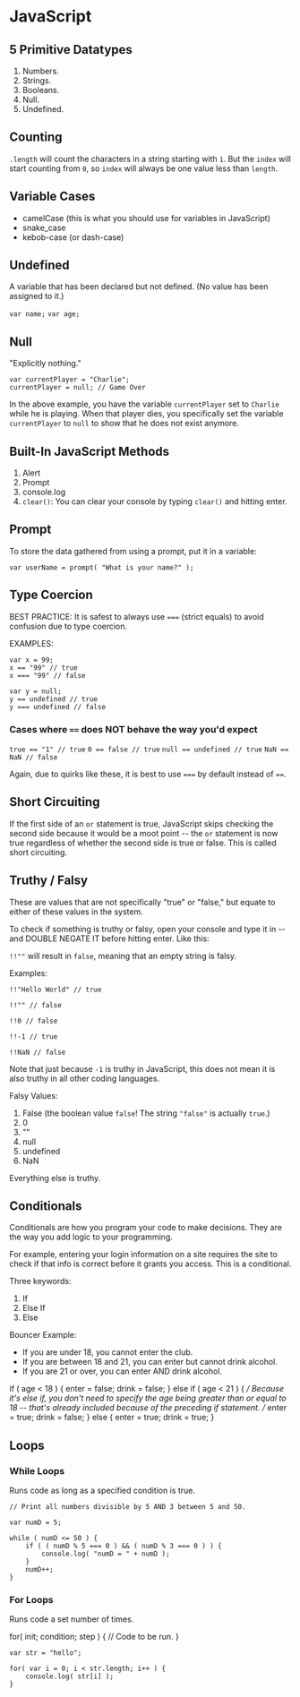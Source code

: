 # JavaScript

## 5 Primitive Datatypes

1. Numbers.
2. Strings.
3. Booleans.
4. Null.
5. Undefined.

## Counting

`.length` will count the characters in a string starting with `1`. But the `index` will start counting from `0`, so `index` will always be one value less than `length`.

## Variable Cases

- camelCase (this is what you should use for variables in JavaScript)
- snake_case
- kebob-case (or dash-case)

## Undefined

A variable that has been declared but not defined. (No value has been assigned to it.)

`var name;`
`var age;`

## Null

"Explicitly nothing."

```
var currentPlayer = "Charlie";
currentPlayer = null; // Game Over
```

In the above example, you have the variable `currentPlayer` set to `Charlie` while he is playing.
When that player dies, you specifically set the variable `currentPlayer` to `null` to show that he does not exist anymore.

## Built-In JavaScript Methods

1. Alert
2. Prompt
3. console.log
4. `clear()`: You can clear your console by typing `clear()` and hitting enter.

## Prompt

To store the data gathered from using a prompt, put it in a variable:

`var userName = prompt( "What is your name?" );`

## Type Coercion

BEST PRACTICE: It is safest to always use `===` (strict equals) to avoid confusion due to type coercion.

EXAMPLES:

```
var x = 99;
x == "99" // true
x === "99" // false
```

```
var y = null;
y == undefined // true
y === undefined // false
```

### Cases where `==` does NOT behave the way you'd expect

`true == "1" // true`
`0 == false // true`
`null == undefined // true`
`NaN == NaN // false`

Again, due to quirks like these, it is best to use `===` by default instead of `==`.

## Short Circuiting

If the first side of an `or` statement is true, JavaScript skips checking the second side because it would be a moot point -- the `or` statement is now true regardless of whether the second side is true or false. This is called short circuiting.

## Truthy / Falsy

These are values that are not specifically "true" or "false," but equate to either of these values in the system.

To check if something is truthy or falsy, open your console and type it in -- and DOUBLE NEGATE IT before hitting enter. Like this:

`!!""` will result in `false`, meaning that an empty string is falsy.

Examples:

```
!!"Hello World" // true

!!"" // false

!!0 // false

!!-1 // true

!!NaN // false
```

Note that just because `-1` is truthy in JavaScript, this does not mean it is also truthy in all other coding languages.

Falsy Values:

1. False (the boolean value `false`! The string `"false"` is actually `true`.)
2. 0
3. ""
4. null
5. undefined
6. NaN

Everything else is truthy.

## Conditionals

Conditionals are how you program your code to make decisions. They are the way you add logic to your programming.

For example, entering your login information on a site requires the site to check if that info is correct before it grants you access. This is a conditional.

Three keywords:

1. If
2. Else If
3. Else

Bouncer Example:

- If you are under 18, you cannot enter the club.
- If you are between 18 and 21, you can enter but cannot drink alcohol.
- If you are 21 or over, you can enter AND drink alcohol.

if ( age < 18 ) {
	enter = false;
	drink = false;
}
else if ( age < 21 ) { */ Because it's else if, you don't need to specify the age being greater than or equal to 18 -- that's already included because of the preceding if statement. /*
	enter = true;
	drink = false;
}
else {
	enter = true;
	drink = true;
}

## Loops

### While Loops

Runs code as long as a specified condition is true.

```
// Print all numbers divisible by 5 AND 3 between 5 and 50.

var numD = 5;

while ( numD <= 50 ) {
	if ( ( numD % 5 === 0 ) && ( numD % 3 === 0 ) ) {
		console.log( "numD = " + numD );
	}
	numD++;
}
```

### For Loops

Runs code a set number of times.

for( init; condition; step ) {
	// Code to be run.
}

```
var str = "hello";

for( var i = 0; i < str.length; i++ ) {
	console.log( str[i] );
}
```
